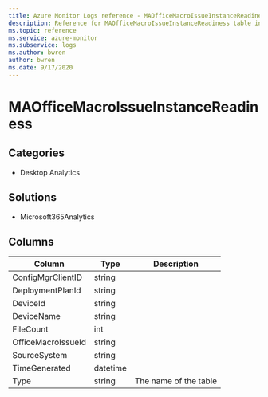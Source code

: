 ```yaml
---
title: Azure Monitor Logs reference - MAOfficeMacroIssueInstanceReadiness
description: Reference for MAOfficeMacroIssueInstanceReadiness table in Azure Monitor Logs.
ms.topic: reference
ms.service: azure-monitor
ms.subservice: logs
ms.author: bwren
author: bwren
ms.date: 9/17/2020
---
```


# MAOfficeMacroIssueInstanceReadiness

 

## Categories

- Desktop Analytics
## Solutions

- Microsoft365Analytics




## Columns

|Column|Type|Description|
|---|---|---|
|ConfigMgrClientID|string||
|DeploymentPlanId|string||
|DeviceId|string||
|DeviceName|string||
|FileCount|int||
|OfficeMacroIssueId|string||
|SourceSystem|string||
|TimeGenerated|datetime||
|Type|string|The name of the table|
